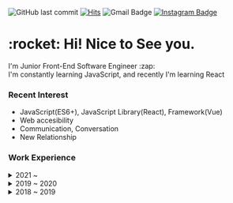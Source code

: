 ![GitHub last commit](https://img.shields.io/github/last-commit/MinsangKwak/minsangKwak)
[![Hits](https://hits.seeyoufarm.com/api/count/incr/badge.svg?url=https%3A%2F%2Fgithub.com%2Fqkaxhfms&count_bg=%235E6FD3&title_bg=%23555555&icon=&icon_color=%23626262&title=hits&edge_flat=false)](https://hits.seeyoufarm.com)
![Gmail Badge](https://img.shields.io/badge/Gmail-d14836?style=flat-square&logo=Gmail&logoColor=white&link=mailto:kmsdevwork@gmail.com)
[![Instagram Badge](https://img.shields.io/badge/Instagram-9c38d1?style=flat&logo=Instagram&logoColor=white)](https://www.instagram.com/k_min821)

<h1>:rocket: Hi! Nice to See you.</h1>
<p>
I'm Junior Front-End Software Engineer :zap:</br>
I'm constantly learning JavaScript, and recently I'm learning React
</p>

### Recent Interest

-   JavaScript(ES6+), JavaScript Library(React), Framework(Vue)
-   Web accesibility
-   Communication, Conversation
-   New Relationship

### Work Experience

<details markdown="1">
<summary>2021 ~ </summary>
<a href="https://whois.co.kr/"> WHOIS, Company-affiliated research institute </a> <br/>
</details>
<details markdown="1">
<summary>2019 ~ 2020</summary>
<a href="https://www.fuz.co.kr/"> FUZ, UX&middot;UI Development Team </a> <br/>
</details>
<details markdown="1">
<summary>2018 ~ 2019</summary>
<p>
Web development work in a startup company
</p>
</details>
